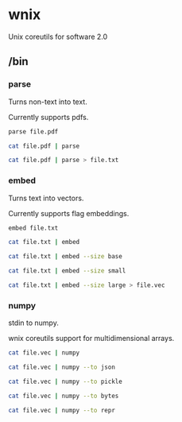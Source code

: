 # wnix

Unix coreutils for software 2.0

## /bin

### parse

Turns non-text into text.

Currently supports pdfs.

```sh
parse file.pdf

cat file.pdf | parse

cat file.pdf | parse > file.txt
```

### embed

Turns text into vectors.

Currently supports flag embeddings.

```sh
embed file.txt

cat file.txt | embed

cat file.txt | embed --size base

cat file.txt | embed --size small

cat file.txt | embed --size large > file.vec
```

### numpy

stdin to numpy.

wnix coreutils support for multidimensional arrays.

```sh
cat file.vec | numpy

cat file.vec | numpy --to json

cat file.vec | numpy --to pickle

cat file.vec | numpy --to bytes

cat file.vec | numpy --to repr
```
